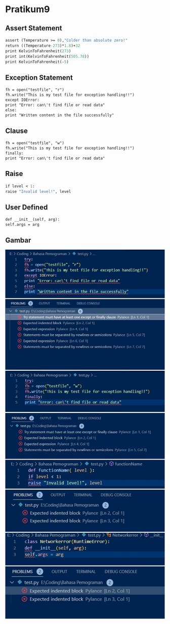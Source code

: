 # Pratikum9

## Assert Statement

```def KelvinToFahrenheit(Temperature):
assert (Temperature >= 0),"Colder than absolute zero!"
return ((Temperature-273)*1.8)+32
print KelvinToFahrenheit(273)
print int(KelvinToFahrenheit(505.78))
print KelvinToFahrenheit(-5)
```

## Exception Statement

```try:
fh = open("testfile", "r")
fh.write("This is my test file for exception handling!!")
except IOError:
print "Error: can\'t find file or read data"
else:
print "Written content in the file successfully"
```

## Clause

```try:
fh = open("testfile", "w")
fh.write("This is my test file for exception handling!!")
finally:
print "Error: can\'t find file or read data"
```

## Raise

```def functionName( level ):
if level < 1:
raise "Invalid level!", level
```

## User Defined

```class Networkerror(RuntimeError):
def __init__(self, arg):
self.args = arg
```

## Gambar

![image1](SS/SS1.jpg)
![image2](SS/SS2.jpg)
![image3](SS/SS3.jpg)
![image4](SS/SS4.jpg)
![image5](SS/SS5.jpg)
![image6](SS/SS6.jpg)
![image7](SS/SS7.jpg)
![image8](SS/SS8.jpg)
